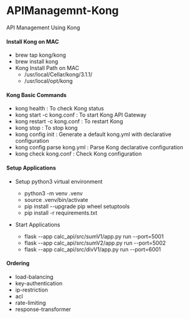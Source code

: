 # APIManagemnt-Kong
API Management Using Kong

#### Install Kong on MAC
- brew tap kong/kong
- brew install kong
 - Kong Install Path on MAC 
    * /usr/local/Cellar/kong/3.1.1/
    * /usr/local/opt/kong

#### Kong Basic Commands
- kong health : To check Kong status
- kong start -c kong.conf : To start Kong API Gateway
- kong restart -c kong.conf : To restart Kong
- kong stop : To stop kong
- kong config init : Generate a default kong.yml with declarative configuration
- kong config parse kong.yml : Parse Kong declarative configuration
- kong check kong.conf : Check Kong configuration

#### Setup Applications
- Setup python3 virtual environment
  * python3 -m venv .venv
  * source .venv/bin/activate
  * pip install --upgrade pip wheel setuptools
  * pip install -r requirements.txt

- Start Applications  
  * flask --app calc_api/src/sumV1/app.py run --port=5001  
  * flask --app calc_api/src/sumV2/app.py run --port=5002  
  * flask --app calc_api/src/divV1/app.py run --port=6001


#### Ordering
- load-balancing
- key-authentication
- ip-restriction
- acl
- rate-limiting
- response-transformer

